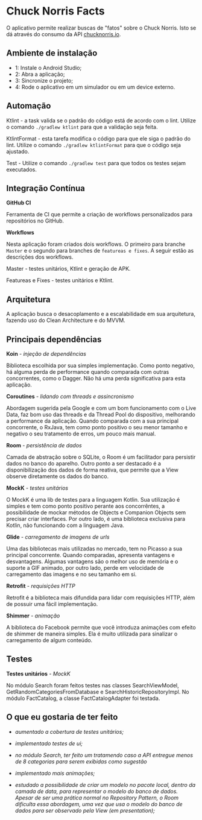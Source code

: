 # Chuck Norris Facts

O aplicativo permite realizar buscas de "fatos" sobre o Chuck Norris. Isto se dá através do consumo da API [chucknorris.io]( https://chucknorris.io/).

## Ambiente de instalação
* 1: Instale o Android Studio;
* 2: Abra a aplicação;
* 3: Sincronize o projeto;
* 4: Rode o aplicativo em um simulador ou em um device externo.

## Automação
Ktlint - a task valida se o padrão do código está de acordo com o lint. Utilize o comando `./gradlew ktlint` para que a validação seja feita.

KtlintFormat - esta tarefa modifica o código para que ele siga o padrão do lint. Utilize o comando `./gradlew ktlintFormat` para que o código seja ajustado.

Test - Utilize o comando `./gradlew test` para que todos os testes sejam executados.

## Integração Contínua
**GitHub CI**

Ferramenta de CI que permite a criação de workflows personalizados para repositórios no GitHub.

**Workflows**

Nesta aplicação foram criados dois workflows. O primeiro para branche `Master` e o segundo para branches de `featureas e fixes`. A seguir estão as descrições dos workflows.

Master - testes unitários, Ktlint e geração de APK.

Featureas e Fixes - testes unitários e Ktlint.

 ## Arquitetura
 A aplicação busca o desacoplamento e a escalabilidade em sua arquitetura, fazendo uso do Clean Architecture e do MVVM.

 ## Principais dependências
**Koin** - _injeção de dependências_
 <p>Biblioteca escolhida por sua simples implementação. Como ponto negativo, há alguma perda de performance quando comparada com outras concorrentes, como o Dagger. Não há uma perda significativa para esta aplicação.</p>

**Coroutines** - _lidando com threads e assincronismo_
 <p>Abordagem sugerida pela Google e com um bom funcionamento com o Live Data, faz bom uso das threads e da Thread Pool do dispositivo, melhorando a performance da aplicação. Quando comparada com a sua principal concorrente, o RxJava, tem como ponto positivo o seu menor tamanho e negativo o seu tratamento de erros, um pouco mais manual.</p>

**Room** - _persistência de dados_
 <p>Camada de abstração sobre o SQLite, o Room é um facilitador para persistir dados no banco do aparelho. Outro ponto a ser destacado é a disponibilização dos dados de forma reativa, que permite que a View observe diretamente os dados do banco.</p>

**MockK** - _testes unitários_ 
 <p>O MockK é uma lib de testes para a linguagem Kotlin. Sua utilização é simples e tem como ponto positivo perante aos concorrêntes, a possibilidade de mockar métodos de Objects e Companion Objects sem precisar criar interfaces. Por outro lado, é uma biblioteca exclusiva para Kotlin, não funcionando com a linguagem Java.</p>

**Glide** - _carregamento de imagens de urls_
 <p>Uma das bibliotecas mais utilizadas no mercado, tem no Picasso a sua principal concorrente. Quando comparadas, apresenta vantagens e desvantagens. Algumas vantagens são o melhor uso de memória e o suporte a GIF animado, por outro lado, perde em velocidade de carregamento das imagens e no seu tamanho em si.</p>

**Retrofit** - _requisições HTTP_
 <p>Retrofit é a biblioteca mais difundida para lidar com requisições HTTP, além de possuir uma fácil implementação.</p>
 
 **Shimmer** - _animação_
 <p>A biblioteca do Facebook permite que você introduza animações com efeito de shimmer de maneira simples. Ela é muito utilizada para sinalizar o carregamento de algum conteúdo.</p>
 
## Testes
**Testes unitários** - _MockK_
 <p>No módulo Search foram feitos testes nas classes SearchViewModel, GetRandomCategoriesFromDatabase e SearchHistoricRepositoryImpl. No módulo FactCatalog, a classe FactCatalogAdapter foi testada.</p>
 
## O que eu gostaria de ter feito
 * _aumentado a cobertura de testes unitários;_
 
 * _implementado testes de ui;_
    
 * _no módulo Search, ter feito um tratamendo caso a API entregue menos de 8 categorias para serem exibidas como sugestão_
 
 * _implementado mais animações;_
   
 * _estudado a possibilidade de criar um modelo no pacote local, dentro da camada de data, para representar o modelo do banco de dados. Apesar de ser uma prática normal no Repository Pattern, o Room dificulta essa abordagem, uma vez que usa o modelo do banco de dados para ser observado pela View (em presentation);_
